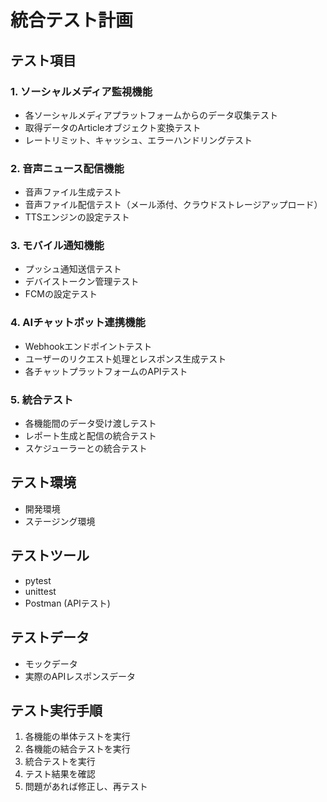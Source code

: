 # 統合テスト計画

## テスト項目

### 1. ソーシャルメディア監視機能

- 各ソーシャルメディアプラットフォームからのデータ収集テスト
- 取得データのArticleオブジェクト変換テスト
- レートリミット、キャッシュ、エラーハンドリングテスト

### 2. 音声ニュース配信機能

- 音声ファイル生成テスト
- 音声ファイル配信テスト（メール添付、クラウドストレージアップロード）
- TTSエンジンの設定テスト

### 3. モバイル通知機能

- プッシュ通知送信テスト
- デバイストークン管理テスト
- FCMの設定テスト

### 4. AIチャットボット連携機能

- Webhookエンドポイントテスト
- ユーザーのリクエスト処理とレスポンス生成テスト
- 各チャットプラットフォームのAPIテスト

### 5. 統合テスト

- 各機能間のデータ受け渡しテスト
- レポート生成と配信の統合テスト
- スケジューラーとの統合テスト

## テスト環境

- 開発環境
- ステージング環境

## テストツール

- pytest
- unittest
- Postman (APIテスト)

## テストデータ

- モックデータ
- 実際のAPIレスポンスデータ

## テスト実行手順

1. 各機能の単体テストを実行
2. 各機能の結合テストを実行
3. 統合テストを実行
4. テスト結果を確認
5. 問題があれば修正し、再テスト